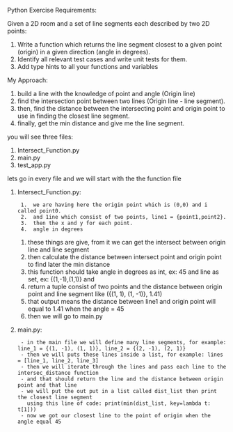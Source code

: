 Python Exercise Requirements:

Given a 2D room and a set of line segments each described by two 2D points:

1. Write a function which returns the line segment closest to a given point (origin) in a given direction (angle in degrees).
2. Identify all relevant test cases and write unit tests for them.
3. Add type hints to all your functions and variables


My Approach:
    
1. build a line with the knowledge of point and angle (Origin line)
2. find the intersection point between two lines (Origin line - line segment).
3. then, find the distance between the intersecting point and origin point to use in finding the closest line segment.
4. finally, get the min distance and give me the line segment.


you will see three files:
1. Intersect_Function.py
2. main.py
3. test_app.py

lets go in every file and we will start with the the function file
1. Intersect_Function.py:

        1.  we are having here the origin point which is (0,0) and i called point0.
        2.  and 1ine which consist of two points, line1 = {point1,point2}.
        3.  then the x and y for each point.
        4.  angle in degrees
     1. these things are give, from it we can get the intersect between origin line and line segment 
     2. then calculate the distance between intersect point and origin point to find later the min distance
     3.  this function should take angle in degrees as int, ex: 45 and line as set, ex: {(1,-1),(1,1)} and
     4.  return a tuple consist of two points and the distance between origin point and line segment  like ({(1, 1), (1, -1)}, 1.41)
     5.  that output means the distance between line1 and origin point will equal to 1.41 when the angle = 45
     6.  then we will go to  main.py
2. main.py:

        - in the main file we will define many line segments, for example: line_1 = {(1, -1), (1, 1)}, line_2 = {(2, -1), (2, 1)}
        - then we will puts these lines inside a list, for example: lines = [line_1, line_2, line_3]
        - then we will iterate through the lines and pass each line to the intersec_distance function
        - and that should return the line and the distance between origin point and that line
        - we will put the out put in a list called dist_list then print the closest line segment 
          using this line of code: print(min(dist_list, key=lambda t: t[1]))
        - now we got our closest line to the point of origin when the angle equal 45
        
 


